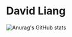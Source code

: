 # David Liang

![Anurag's GitHub stats](https://github-readme-stats.vercel.app/api?username=brick-ninja&hide=contribs,prs)

